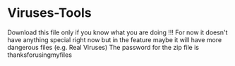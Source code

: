# Viruses-Tools
Download this file only if you know what you are doing !!!
For now it doesn't have anything special right now but in the feature maybe it will have more dangerous files (e.g. Real Viruses)
The password for the zip file is thanksforusingmyfiles
